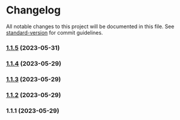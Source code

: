 # Changelog

All notable changes to this project will be documented in this file. See [standard-version](https://github.com/conventional-changelog/standard-version) for commit guidelines.

### [1.1.5](https://github.com/ndotcom/holidays-kr/compare/v1.1.4...v1.1.5) (2023-05-31)

### [1.1.4](https://github.com/ndotcom/holidays-kr/compare/v1.1.3...v1.1.4) (2023-05-29)

### [1.1.3](https://github.com/ndotcom/holidays-kr/compare/v1.1.2...v1.1.3) (2023-05-29)

### [1.1.2](https://github.com/ndotcom/holidays-kr/compare/v1.1.1...v1.1.2) (2023-05-29)

### 1.1.1 (2023-05-29)
